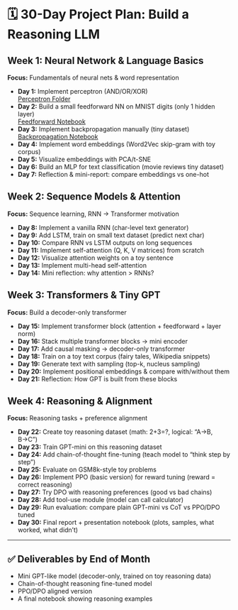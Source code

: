 # 🗓️ 30-Day Project Plan: Build a Reasoning LLM

## Week 1: Neural Network & Language Basics
**Focus:** Fundamentals of neural nets & word representation

- **Day 1:** Implement perceptron (AND/OR/XOR)  
  [Perceptron Folder](./perceptron/)
- **Day 2:** Build a small feedforward NN on MNIST digits (only 1 hidden layer)  
  [Feedforward Notebook](./day_2_small_feedforward_NN.ipynb)
- **Day 3:** Implement backpropagation manually (tiny dataset)  
  [Backpropagation Notebook](./day3_back_propagation.ipynb)
- **Day 4:** Implement word embeddings (Word2Vec skip-gram with toy corpus)
- **Day 5:** Visualize embeddings with PCA/t-SNE
- **Day 6:** Build an MLP for text classification (movie reviews tiny dataset)
- **Day 7:** Reflection & mini-report: compare embeddings vs one-hot

## Week 2: Sequence Models & Attention
**Focus:** Sequence learning, RNN → Transformer motivation

- **Day 8:** Implement a vanilla RNN (char-level text generator)
- **Day 9:** Add LSTM, train on small text dataset (predict next char)
- **Day 10:** Compare RNN vs LSTM outputs on long sequences
- **Day 11:** Implement self-attention (Q, K, V matrices) from scratch
- **Day 12:** Visualize attention weights on a toy sentence
- **Day 13:** Implement multi-head self-attention
- **Day 14:** Mini reflection: why attention > RNNs?

## Week 3: Transformers & Tiny GPT
**Focus:** Build a decoder-only transformer

- **Day 15:** Implement transformer block (attention + feedforward + layer norm)
- **Day 16:** Stack multiple transformer blocks → mini encoder
- **Day 17:** Add causal masking → decoder-only transformer
- **Day 18:** Train on a toy text corpus (fairy tales, Wikipedia snippets)
- **Day 19:** Generate text with sampling (top-k, nucleus sampling)
- **Day 20:** Implement positional embeddings & compare with/without them
- **Day 21:** Reflection: How GPT is built from these blocks

## Week 4: Reasoning & Alignment
**Focus:** Reasoning tasks + preference alignment

- **Day 22:** Create toy reasoning dataset (math: 2+3=?, logical: “A→B, B→C”)
- **Day 23:** Train GPT-mini on this reasoning dataset
- **Day 24:** Add chain-of-thought fine-tuning (teach model to “think step by step”)
- **Day 25:** Evaluate on GSM8k-style toy problems
- **Day 26:** Implement PPO (basic version) for reward tuning (reward = correct reasoning)
- **Day 27:** Try DPO with reasoning preferences (good vs bad chains)
- **Day 28:** Add tool-use module (model can call calculator)
- **Day 29:** Run evaluation: compare plain GPT-mini vs CoT vs PPO/DPO tuned
- **Day 30:** Final report + presentation notebook (plots, samples, what worked, what didn’t)

---

## ✅ Deliverables by End of Month
- Mini GPT-like model (decoder-only, trained on toy reasoning data)
- Chain-of-thought reasoning fine-tuned model
- PPO/DPO aligned version
- A final notebook showing reasoning examples